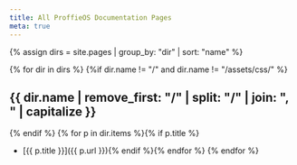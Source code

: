 ```yaml
---
title: All ProffieOS Documentation Pages
meta: true
---
```


{% assign dirs = site.pages | group_by: "dir" | sort: "name" %} 

{% for dir in dirs %}
{%if dir.name != "/" and dir.name != "/assets/css/" %}
## {{ dir.name | remove_first: "/" | split: "/" | join: ", " | capitalize }}
{% endif %}
{% for p in dir.items %}{% if p.title %}
  * [{{ p.title }}]({{ p.url }}){% endif %}{% endfor %}
{% endfor %}
